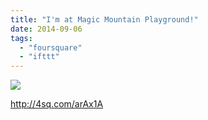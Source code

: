 ```yaml
---
title: "I'm at Magic Mountain Playground!"
date: 2014-09-06
tags: 
  - "foursquare"
  - "ifttt"
---
```


![](images/1n2iDPj)  
  
http://4sq.com/arAx1A

